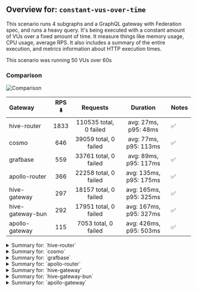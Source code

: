 ## Overview for: `constant-vus-over-time`


This scenario runs 4 subgraphs and a GraphQL gateway with Federation spec, and runs a heavy query. It's being executed with a constant amount of VUs over a fixed amount of time. It measure things like memory usage, CPU usage, average RPS. It also includes a summary of the entire execution, and metrics information about HTTP execution times.


This scenario was running 50 VUs over 60s


### Comparison


<img src="https://imagedelivery.net/KYe9TScr4TldYHA48pczVg/cb7978b5-3697-469a-7604-6467978cc300/public" alt="Comparison" />


| Gateway          | RPS ⬇️ |        Requests        |        Duration        | Notes |
| :--------------- | :----: | :--------------------: | :--------------------: | :---- |
| hive-router      |  1833  | 110535 total, 0 failed |  avg: 27ms, p95: 48ms  | ✅     |
| cosmo            |  646   | 39059 total, 0 failed  | avg: 77ms, p95: 113ms  | ✅     |
| grafbase         |  559   | 33761 total, 0 failed  | avg: 89ms, p95: 117ms  | ✅     |
| apollo-router    |  366   | 22258 total, 0 failed  | avg: 135ms, p95: 175ms | ✅     |
| hive-gateway     |  297   | 18157 total, 0 failed  | avg: 165ms, p95: 325ms | ✅     |
| hive-gateway-bun |  292   | 17951 total, 0 failed  | avg: 167ms, p95: 327ms | ✅     |
| apollo-gateway   |  115   |  7053 total, 0 failed  | avg: 426ms, p95: 503ms | ✅     |



<details>
  <summary>Summary for: `hive-router`</summary>

  **K6 Output**




```
     ✓ response code was 200
     ✓ no graphql errors
     ✓ valid response structure

     checks.........................: 100.00% ✓ 331305      ✗ 0     
     data_received..................: 9.7 GB  161 MB/s
     data_sent......................: 129 MB  2.1 MB/s
     http_req_blocked...............: avg=5.77µs   min=1.16µs  med=2.64µs  max=11.29ms  p(90)=3.86µs   p(95)=4.63µs  p(99.9)=56.34µs
     http_req_connecting............: avg=2.64µs   min=0s      med=0s      max=11.26ms  p(90)=0s       p(95)=0s      p(99.9)=0s     
     http_req_duration..............: avg=26.93ms  min=2.17ms  med=24.42ms max=470.59ms p(90)=41.58ms  p(95)=48.16ms p(99.9)=85.38ms
       { expected_response:true }...: avg=26.93ms  min=2.17ms  med=24.42ms max=470.59ms p(90)=41.58ms  p(95)=48.16ms p(99.9)=85.38ms
     http_req_failed................: 0.00%   ✓ 0           ✗ 110535
     http_req_receiving.............: avg=117.54µs min=23.79µs med=43.23µs max=274.51ms p(90)=116.85µs p(95)=346.5µs p(99.9)=12.06ms
     http_req_sending...............: avg=91.36µs  min=5.09µs  med=10.16µs max=325.53ms p(90)=31.71µs  p(95)=126µs   p(99.9)=12.39ms
     http_req_tls_handshaking.......: avg=0s       min=0s      med=0s      max=0s       p(90)=0s       p(95)=0s      p(99.9)=0s     
     http_req_waiting...............: avg=26.72ms  min=2.12ms  med=24.26ms max=455.67ms p(90)=41.19ms  p(95)=47.71ms p(99.9)=83.87ms
     http_reqs......................: 110535  1833.65079/s
     iteration_duration.............: avg=27.15ms  min=3.42ms  med=24.61ms max=493.49ms p(90)=41.78ms  p(95)=48.37ms p(99.9)=86.05ms
     iterations.....................: 110435  1831.991903/s
     success_rate...................: 100.00% ✓ 110435      ✗ 0     
     vus............................: 50      min=50        max=50  
     vus_max........................: 50      min=50        max=50  
```


**Performance Overview**


<img src="https://imagedelivery.net/KYe9TScr4TldYHA48pczVg/78a0279a-9b5b-4de2-d0a0-8f2fd571f000/public" alt="Performance Overview" />




**HTTP Overview**


<img src="https://imagedelivery.net/KYe9TScr4TldYHA48pczVg/4af8ba13-49bf-49f2-7c8c-82fee64a7e00/public" alt="HTTP Overview" />


  </details>

<details>
  <summary>Summary for: `cosmo`</summary>

  **K6 Output**




```
     ✓ response code was 200
     ✓ no graphql errors
     ✓ valid response structure

     checks.........................: 100.00% ✓ 116877     ✗ 0    
     data_received..................: 3.4 GB  57 MB/s
     data_sent......................: 45 MB   752 kB/s
     http_req_blocked...............: avg=10.71µs  min=1.29µs  med=2.95µs  max=11.23ms  p(90)=4.2µs    p(95)=5.06µs   p(99.9)=2.34ms  
     http_req_connecting............: avg=7.07µs   min=0s      med=0s      max=11.19ms  p(90)=0s       p(95)=0s       p(99.9)=2.3ms   
     http_req_duration..............: avg=76.58ms  min=2.74ms  med=75.11ms max=520.42ms p(90)=104.26ms p(95)=113.47ms p(99.9)=302.6ms 
       { expected_response:true }...: avg=76.58ms  min=2.74ms  med=75.11ms max=520.42ms p(90)=104.26ms p(95)=113.47ms p(99.9)=302.6ms 
     http_req_failed................: 0.00%   ✓ 0          ✗ 39059
     http_req_receiving.............: avg=178.73µs min=29.46µs med=78.84µs max=192.9ms  p(90)=160.68µs p(95)=400.6µs  p(99.9)=17.18ms 
     http_req_sending...............: avg=54.74µs  min=6.15µs  med=11.7µs  max=326.71ms p(90)=30.28µs  p(95)=125.29µs p(99.9)=2.9ms   
     http_req_tls_handshaking.......: avg=0s       min=0s      med=0s      max=0s       p(90)=0s       p(95)=0s       p(99.9)=0s      
     http_req_waiting...............: avg=76.35ms  min=2.66ms  med=74.9ms  max=511.1ms  p(90)=104.04ms p(95)=113.18ms p(99.9)=296.89ms
     http_reqs......................: 39059   646.200928/s
     iteration_duration.............: avg=77.02ms  min=5.57ms  med=75.39ms max=540.32ms p(90)=104.53ms p(95)=113.72ms p(99.9)=315.8ms 
     iterations.....................: 38959   644.546506/s
     success_rate...................: 100.00% ✓ 38959      ✗ 0    
     vus............................: 50      min=50       max=50 
     vus_max........................: 50      min=50       max=50 
```


**Performance Overview**


<img src="https://imagedelivery.net/KYe9TScr4TldYHA48pczVg/8d5c2d20-7877-4c8e-84fc-8124d11b6800/public" alt="Performance Overview" />




**HTTP Overview**


<img src="https://imagedelivery.net/KYe9TScr4TldYHA48pczVg/c54052ea-c689-4b57-3b17-8f4e79519c00/public" alt="HTTP Overview" />


  </details>

<details>
  <summary>Summary for: `grafbase`</summary>

  **K6 Output**




```
     ✓ response code was 200
     ✓ no graphql errors
     ✓ valid response structure

     checks.........................: 100.00% ✓ 100983     ✗ 0    
     data_received..................: 3.0 GB  49 MB/s
     data_sent......................: 39 MB   651 kB/s
     http_req_blocked...............: avg=13.26µs  min=1.49µs  med=3.44µs  max=10.15ms  p(90)=4.94µs   p(95)=7.01µs   p(99.9)=3.24ms  
     http_req_connecting............: avg=7.14µs   min=0s      med=0s      max=10.11ms  p(90)=0s       p(95)=0s       p(99.9)=2.84ms  
     http_req_duration..............: avg=88.5ms   min=2.49ms  med=87.19ms max=528.18ms p(90)=109.14ms p(95)=116.54ms p(99.9)=322.61ms
       { expected_response:true }...: avg=88.5ms   min=2.49ms  med=87.19ms max=528.18ms p(90)=109.14ms p(95)=116.54ms p(99.9)=322.61ms
     http_req_failed................: 0.00%   ✓ 0          ✗ 33761
     http_req_receiving.............: avg=189.44µs min=32.82µs med=69.4µs  max=37.9ms   p(90)=200.04µs p(95)=461.47µs p(99.9)=11.04ms 
     http_req_sending...............: avg=128.49µs min=6.44µs  med=13.11µs max=418.24ms p(90)=115.54µs p(95)=144.68µs p(99.9)=8.01ms  
     http_req_tls_handshaking.......: avg=0s       min=0s      med=0s      max=0s       p(90)=0s       p(95)=0s       p(99.9)=0s      
     http_req_waiting...............: avg=88.18ms  min=2.43ms  med=86.89ms max=527.08ms p(90)=108.82ms p(95)=116.1ms  p(99.9)=305.87ms
     http_reqs......................: 33761   559.346538/s
     iteration_duration.............: avg=89.14ms  min=16.23ms med=87.56ms max=557.07ms p(90)=109.51ms p(95)=116.92ms p(99.9)=347.61ms
     iterations.....................: 33661   557.689755/s
     success_rate...................: 100.00% ✓ 33661      ✗ 0    
     vus............................: 50      min=50       max=50 
     vus_max........................: 50      min=50       max=50 
```


**Performance Overview**


<img src="https://imagedelivery.net/KYe9TScr4TldYHA48pczVg/1fe93f1f-323b-4f82-a0d8-452298821700/public" alt="Performance Overview" />




**HTTP Overview**


<img src="https://imagedelivery.net/KYe9TScr4TldYHA48pczVg/da6483c5-be1d-448c-3d02-767884784600/public" alt="HTTP Overview" />


  </details>

<details>
  <summary>Summary for: `apollo-router`</summary>

  **K6 Output**




```
     ✓ response code was 200
     ✓ no graphql errors
     ✓ valid response structure

     checks.........................: 100.00% ✓ 66474      ✗ 0    
     data_received..................: 2.0 GB  32 MB/s
     data_sent......................: 26 MB   426 kB/s
     http_req_blocked...............: avg=17.86µs  min=1.89µs  med=3.1µs    max=11.41ms  p(90)=4.53µs   p(95)=5.3µs    p(99.9)=6.74ms  
     http_req_connecting............: avg=14.08µs  min=0s      med=0s       max=11.38ms  p(90)=0s       p(95)=0s       p(99.9)=6.71ms  
     http_req_duration..............: avg=134.64ms min=6.1ms   med=133.58ms max=585.22ms p(90)=165.3ms  p(95)=174.66ms p(99.9)=417.86ms
       { expected_response:true }...: avg=134.64ms min=6.1ms   med=133.58ms max=585.22ms p(90)=165.3ms  p(95)=174.66ms p(99.9)=417.86ms
     http_req_failed................: 0.00%   ✓ 0          ✗ 22258
     http_req_receiving.............: avg=82.67µs  min=37.24µs med=53.95µs  max=78.39ms  p(90)=101.14µs p(95)=131.37µs p(99.9)=1.36ms  
     http_req_sending...............: avg=67.72µs  min=7.69µs  med=11.95µs  max=351.4ms  p(90)=20.07µs  p(95)=35.75µs  p(99.9)=2.16ms  
     http_req_tls_handshaking.......: avg=0s       min=0s      med=0s       max=0s       p(90)=0s       p(95)=0s       p(99.9)=0s      
     http_req_waiting...............: avg=134.49ms min=6.05ms  med=133.47ms max=574.41ms p(90)=165.18ms p(95)=174.57ms p(99.9)=408.51ms
     http_reqs......................: 22258   366.15086/s
     iteration_duration.............: avg=135.51ms min=42.64ms med=133.91ms max=646.64ms p(90)=165.64ms p(95)=175.01ms p(99.9)=433.51ms
     iterations.....................: 22158   364.505829/s
     success_rate...................: 100.00% ✓ 22158      ✗ 0    
     vus............................: 50      min=50       max=50 
     vus_max........................: 50      min=50       max=50 
```


**Performance Overview**


<img src="https://imagedelivery.net/KYe9TScr4TldYHA48pczVg/67955611-cfe1-412a-c93b-4f2c6bfdd300/public" alt="Performance Overview" />




**HTTP Overview**


<img src="https://imagedelivery.net/KYe9TScr4TldYHA48pczVg/38b88a28-0afe-48db-4ecf-28036c710000/public" alt="HTTP Overview" />


  </details>

<details>
  <summary>Summary for: `hive-gateway`</summary>

  **K6 Output**




```
     ✓ response code was 200
     ✓ no graphql errors
     ✓ valid response structure

     checks.........................: 100.00% ✓ 54171      ✗ 0    
     data_received..................: 1.6 GB  26 MB/s
     data_sent......................: 21 MB   346 kB/s
     http_req_blocked...............: avg=23.12µs  min=1.22µs  med=2.78µs   max=12.89ms  p(90)=4.76µs   p(95)=5.98µs   p(99.9)=8.57ms  
     http_req_connecting............: avg=19.32µs  min=0s      med=0s       max=12.83ms  p(90)=0s       p(95)=0s       p(99.9)=8.55ms  
     http_req_duration..............: avg=165.05ms min=7.56ms  med=154.09ms max=691.88ms p(90)=187.63ms p(95)=324.98ms p(99.9)=503.12ms
       { expected_response:true }...: avg=165.05ms min=7.56ms  med=154.09ms max=691.88ms p(90)=187.63ms p(95)=324.98ms p(99.9)=503.12ms
     http_req_failed................: 0.00%   ✓ 0          ✗ 18157
     http_req_receiving.............: avg=100.77µs min=26.14µs med=49.58µs  max=25.59ms  p(90)=111.95µs p(95)=189.93µs p(99.9)=4.36ms  
     http_req_sending...............: avg=72.91µs  min=5.66µs  med=11.5µs   max=346.83ms p(90)=32.75µs  p(95)=122.8µs  p(99.9)=4.5ms   
     http_req_tls_handshaking.......: avg=0s       min=0s      med=0s       max=0s       p(90)=0s       p(95)=0s       p(99.9)=0s      
     http_req_waiting...............: avg=164.88ms min=7.47ms  med=153.94ms max=691.6ms  p(90)=187.36ms p(95)=324.74ms p(99.9)=502.85ms
     http_reqs......................: 18157   297.30368/s
     iteration_duration.............: avg=166.33ms min=28.93ms med=154.45ms max=722.67ms p(90)=188.08ms p(95)=326.15ms p(99.9)=542.15ms
     iterations.....................: 18057   295.666274/s
     success_rate...................: 100.00% ✓ 18057      ✗ 0    
     vus............................: 43      min=43       max=50 
     vus_max........................: 50      min=50       max=50 
```


**Performance Overview**


<img src="https://imagedelivery.net/KYe9TScr4TldYHA48pczVg/5f698b8d-6e4a-402f-342a-69e5abab6500/public" alt="Performance Overview" />




**HTTP Overview**


<img src="https://imagedelivery.net/KYe9TScr4TldYHA48pczVg/dae8bc09-3e53-4bfe-3f0d-3ead5eb2bf00/public" alt="HTTP Overview" />


  </details>

<details>
  <summary>Summary for: `hive-gateway-bun`</summary>

  **K6 Output**




```
     ✓ response code was 200
     ✓ no graphql errors
     ✓ valid response structure

     checks.........................: 100.00% ✓ 53553      ✗ 0    
     data_received..................: 1.6 GB  26 MB/s
     data_sent......................: 21 MB   341 kB/s
     http_req_blocked...............: avg=23.07µs  min=1.19µs  med=2.95µs   max=13.5ms   p(90)=4.93µs   p(95)=6.45µs   p(99.9)=8.03ms  
     http_req_connecting............: avg=18.9µs   min=0s      med=0s       max=13.41ms  p(90)=0s       p(95)=0s       p(99.9)=8ms     
     http_req_duration..............: avg=166.91ms min=7.89ms  med=154.89ms max=763.81ms p(90)=191.98ms p(95)=326.78ms p(99.9)=544.37ms
       { expected_response:true }...: avg=166.91ms min=7.89ms  med=154.89ms max=763.81ms p(90)=191.98ms p(95)=326.78ms p(99.9)=544.37ms
     http_req_failed................: 0.00%   ✓ 0          ✗ 17951
     http_req_receiving.............: avg=124.75µs min=24.24µs med=51.51µs  max=282.01ms p(90)=118.55µs p(95)=280.74µs p(99.9)=6.31ms  
     http_req_sending...............: avg=71.27µs  min=5.61µs  med=11.72µs  max=181.63ms p(90)=34.32µs  p(95)=129.91µs p(99.9)=5.06ms  
     http_req_tls_handshaking.......: avg=0s       min=0s      med=0s       max=0s       p(90)=0s       p(95)=0s       p(99.9)=0s      
     http_req_waiting...............: avg=166.71ms min=7.82ms  med=154.74ms max=763.08ms p(90)=191.7ms  p(95)=326.65ms p(99.9)=538.52ms
     http_reqs......................: 17951   292.954467/s
     iteration_duration.............: avg=168.21ms min=52.12ms med=155.32ms max=827.32ms p(90)=192.38ms p(95)=327.52ms p(99.9)=635.39ms
     iterations.....................: 17851   291.3225/s
     success_rate...................: 100.00% ✓ 17851      ✗ 0    
     vus............................: 50      min=0        max=50 
     vus_max........................: 50      min=50       max=50 
```


**Performance Overview**


<img src="https://imagedelivery.net/KYe9TScr4TldYHA48pczVg/6a1f1b45-38ea-4f27-e774-3b7af6042d00/public" alt="Performance Overview" />




**HTTP Overview**


<img src="https://imagedelivery.net/KYe9TScr4TldYHA48pczVg/569b9473-ac26-4e51-2936-3eb3d96f3200/public" alt="HTTP Overview" />


  </details>

<details>
  <summary>Summary for: `apollo-gateway`</summary>

  **K6 Output**




```
     ✓ response code was 200
     ✓ no graphql errors
     ✓ valid response structure

     checks.........................: 100.00% ✓ 20859      ✗ 0   
     data_received..................: 620 MB  10 MB/s
     data_sent......................: 8.2 MB  134 kB/s
     http_req_blocked...............: avg=49.84µs  min=1.38µs  med=3.58µs   max=12.39ms  p(90)=5.5µs    p(95)=6.23µs   p(99.9)=10.58ms 
     http_req_connecting............: avg=45.64µs  min=0s      med=0s       max=12.36ms  p(90)=0s       p(95)=0s       p(99.9)=10.57ms 
     http_req_duration..............: avg=425.96ms min=7.56ms  med=426.09ms max=867.91ms p(90)=483.3ms  p(95)=503.3ms  p(99.9)=815.18ms
       { expected_response:true }...: avg=425.96ms min=7.56ms  med=426.09ms max=867.91ms p(90)=483.3ms  p(95)=503.3ms  p(99.9)=815.18ms
     http_req_failed................: 0.00%   ✓ 0          ✗ 7053
     http_req_receiving.............: avg=71.11µs  min=29.45µs med=59.64µs  max=2.81ms   p(90)=105.7µs  p(95)=124.06µs p(99.9)=363.54µs
     http_req_sending...............: avg=62.96µs  min=6.51µs  med=14.35µs  max=159.85ms p(90)=22.48µs  p(95)=27.27µs  p(99.9)=1.64ms  
     http_req_tls_handshaking.......: avg=0s       min=0s      med=0s       max=0s       p(90)=0s       p(95)=0s       p(99.9)=0s      
     http_req_waiting...............: avg=425.83ms min=7.51ms  med=425.97ms max=866.68ms p(90)=483.23ms p(95)=503.04ms p(99.9)=814.12ms
     http_reqs......................: 7053    115.3228/s
     iteration_duration.............: avg=432.71ms min=76.31ms med=426.73ms max=928.25ms p(90)=483.9ms  p(95)=503.89ms p(99.9)=891.86ms
     iterations.....................: 6953    113.687711/s
     success_rate...................: 100.00% ✓ 6953       ✗ 0   
     vus............................: 33      min=33       max=50
     vus_max........................: 50      min=50       max=50
```


**Performance Overview**


<img src="https://imagedelivery.net/KYe9TScr4TldYHA48pczVg/3bac9045-efb9-4473-7df6-078181c22c00/public" alt="Performance Overview" />




**HTTP Overview**


<img src="https://imagedelivery.net/KYe9TScr4TldYHA48pczVg/92003c96-c589-494a-860e-2b762ed48b00/public" alt="HTTP Overview" />


  </details>